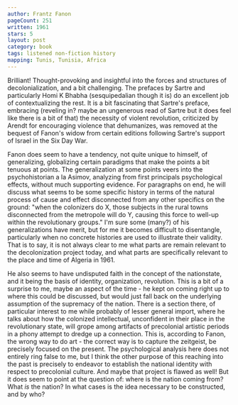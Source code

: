 ```yaml
---
author: Frantz Fanon
pageCount: 251
written: 1961
stars: 5
layout: post
category: book
tags: listened non-fiction history
mapping: Tunis, Tunisia, Africa
---
```


Brilliant! Thought-provoking and insightful into the forces and structures of decolonialization, and a bit challenging. The prefaces by Sartre and particularly Homi K Bhabha (sesquipedalian though it is) do an excellent job of contextualizing the rest. It is a bit fascinating that Sartre's preface, embracing (reveling in? maybe an ungenerous read of Sartre but it does feel like there is a bit of that) the necessity of violent revolution, criticized by Arendt for encouraging violence that dehumanizes, was removed at the bequest of Fanon's widow from certain editions following Sartre's support of Israel in the Six Day War.

Fanon does seem to have a tendency, not quite unique to himself, of generalizing, globalizing certain paradigms that make the points a bit tenuous at points. The generalization at some points veers into the psychohistorian a la Asimov, analyzing from first principals psychological effects, without much supporting evidence. For paragraphs on end, he will discuss what seems to be some specific history in terms of the natural process of cause and effect disconnected from any other specifics on the ground: "when the colonizers do X, those subjects in the rural towns disconnected from the metropole will do Y, causing this force to well-up within the revolutionary groups." I'm sure some (many?) of his generalizations have merit, but for me it becomes difficult to disentangle, particularly when no concrete histories are used to illustrate their validity. That is to say, it is not always clear to me what parts are remain relevant to the decolonization project today, and what parts are specifically relevant to the place and time of Algeria in 1961.

He also seems to have undisputed faith in the concept of the nationstate, and it being the basis of identity, organization, revolution. This is a bit of a surprise to me, maybe an aspect of the time - he kept on coming right up to where this could be discussed, but would just fall back on the underlying assumption of the supremacy of the nation. There is a section there, of particular interest to me while probably of lesser general import, where he talks about how the colonized intellectual, unconfident in their place in the revolutionary state, will grope among artifacts of precolonial artistic periods in a phony attempt to dredge up a connection. This is, according to Fanon, the wrong way to do art - the correct way is to capture the zeitgeist, be precisely focused on the present. The psychological analysis here does not entirely ring false to me, but I think the other purpose of this reaching into the past is precisely to endeavor to establish the national identity with respect to precolonial culture. And maybe that project is flawed as well! But it does seem to point at the question of: where is the nation coming from? What _is_ the nation? In what cases is the idea necessary to be constructed, and by who?
